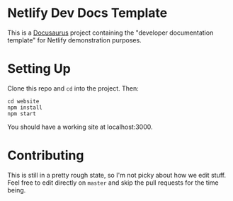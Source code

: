 

Netlify Dev Docs Template
=========================

This is a [Docusaurus](https://docusaurus.io) project containing the "developer
documentation template" for Netlify demonstration purposes.



Setting Up
==========

Clone this repo and `cd` into the project. Then:

    cd website
    npm install
    npm start

You should have a working site at localhost:3000.



Contributing
============

This is still in a pretty rough state, so I'm not picky about how we edit
stuff. Feel free to edit directly on `master` and skip the pull requests for
the time being.




